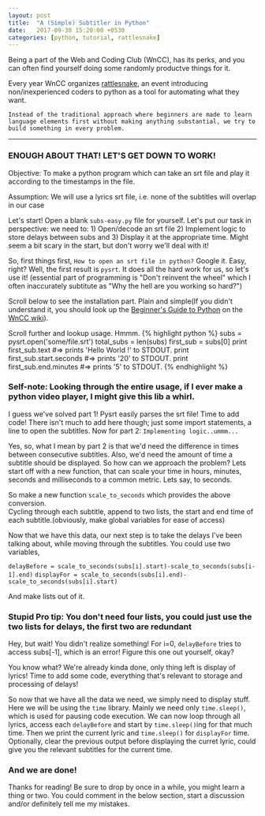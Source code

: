 ```yaml
---
layout: post
title:  "A (Simple) Subtitler in Python"
date:   2017-09-30 15:20:00 +0530
categories: [python, tutorial, rattlesnake]
---
```

Being a part of the Web and Coding Club (WnCC), has its perks, and you can often find yourself doing some randomly productve things for it.

Every year WnCC organizes [rattlesnake][rattlesnake], an event introducing non/inexperienced coders to python as a tool for automating what they want.

`Instead of the traditional approach where beginners are made to learn language elements first without making anything substantial, we try to build something in every problem.`
<hr>
  
### ENOUGH ABOUT THAT! LET'S GET DOWN TO WORK!
Objective: To make a python program which can take an srt file and play it according to the timestamps in the file.

Assumption: We will use a lyrics srt file, i.e. none of the subtitles will overlap in our case

Let's start! Open a blank `subs-easy.py` file for yourself. Let's put our task in perspective: we need to: 1) Open/decode an srt file 2) Implement logic to store delays between subs and 3) Display it at the appropriate time. Might seem a bit scary in the start, but don't worry we'll deal with it!  

So, first things first, `How to open an srt file in python?` Google it. Easy, right?
Well, the first result is `pysrt`. It does all the hard work for us, so let's use it! (essential part of programming is "Don't reinvent the wheel" which I often inaccurately subtitute as "Why the hell are you working so hard?")  

Scroll below to see the installation part. Plain and simple(If you didn't understand it, you should look up the [Beginner's Guide to Python][Beginner's Guide to Python] on the [WnCC wiki][WnCC wiki]).  

Scroll further and lookup usage. Hmmm.
{% highlight python %}
subs = pysrt.open('some/file.srt')
total_subs = len(subs)
first_sub = subs[0]
print first_sub.text
#=> prints 'Hello World !' to STDOUT.
print first_sub.start.seconds
#=> prints '20' to STDOUT.
print first_sub.end.minutes
#=> prints '5' to STDOUT.
{% endhighlight %}

### Self-note: Looking through the entire usage, if I ever make a python video player, I might give this lib a whirl.

I guess we've solved part 1! Pysrt easily parses the srt file! Time to add code! There isn't much to add here though; just some import statements, a line to open the subtitles. Now for part 2: `Implementing logic..ummm...`

Yes, so, what I mean by part 2 is that we'd need the difference in times between consecutive subtitles. Also, we'd need the amount of time a subtitle should be displayed. So how can we approach the problem? Lets start off with a new function, that can scale your time in hours, minutes, seconds and milliseconds to a common metric. Lets say, to seconds.  

So make a new function `scale_to_seconds` which provides the above conversion.  
Cycling through each subtitle, append to two lists, the start and end time of each subtitle.(obviously, make global variables for ease of access)

Now that we have this data, our next step is to take the delays I've been talking about, while moving through the subtitles. You could use two variables,

`delayBefore = scale_to_seconds(subs[i].start)-scale_to_seconds(subs[i-1].end)` 
`displayFor = scale_to_seconds(subs[i].end)-scale_to_seconds(subs[i].start)`

And make lists out of it.
### Stupid Pro tip: You don't need four lists, you could just use the two lists for delays, the first two are redundant
Hey, but wait! You didn't realize something! For i=0, `delayBefore` tries to access subs[-1], which is an error! Figure this one out yourself, okay?

You know what? We're already kinda done, only thing left is display of lyrics! Time to add some code, everything that's relevant to storage and processing of delays!

So now that we have all the data we need, we simply need to display stuff. Here we will be using the `time` library. Mainly we need only `time.sleep()`, which is used for pausing code execution. We can now loop through all lyrics, access each `delayBefore` and start by `time.sleep()`ing for that much time. Then we print the current lyric and `time.sleep()` for `displayFor` time. Optionally, clear the previous output before displaying the curret lyric, could give you the relevant subtitles for the current time.

### And we are done!

Thanks for reading! Be sure to drop by once in a while, you might learn a thing or two. You could comment in the below section, start a discussion and/or definitely tell me my mistakes. 

[rattlesnake]: http://wncc-iitb.org/wiki/index.php/Rattlesnake
[WnCC wiki]:   http://wncc-iitb.org/wiki/index.php
[Beginner's Guide to Python]: https://talk.jekyllrb.com/
